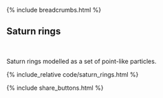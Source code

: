 {% include breadcrumbs.html %}

## Saturn rings
<div class="header_line"><br/></div>

Saturn rings modelled as a set of point-like particles.

{% include_relative code/saturn_rings.html %}

<p style="clear:both;"></p>

{% include share_buttons.html %}
